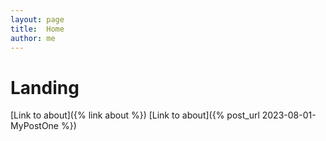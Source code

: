 ```yaml
---
layout: page
title:  Home
author: me
---
```


# Landing

[Link to about]({% link about %})
[Link to about]({% post_url 2023-08-01-MyPostOne %})
